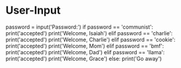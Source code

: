 # User-Input

password = input('Password:')
if password == 'communist':
  print('accepted')
  print('Welcome, Isaiah')
elif password == 'charlie':
  print('accepted')
  print('Welcome, Charlie')
elif password == 'cookie':
  print('accepted')
  print('Welcome, Mom')
elif password == 'bmf':
  print('accepted')
  print('Welcome, Dad')
elif password == 'llama':
  print('accepted')
  print('Welcome, Grace')
else:
  print('Go away')
